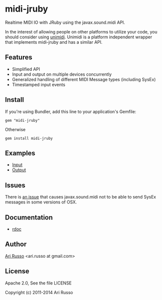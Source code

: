 # midi-jruby

Realtime MIDI IO with JRuby using the javax.sound.midi API.

In the interest of allowing people on other platforms to utilize your code, you should consider using [unimidi](http://github.com/arirusso/unimidi).  Unimidi is a platform independent wrapper that implements midi-jruby and has a similar API.  

## Features

* Simplified API
* Input and output on multiple devices concurrently
* Generalized handling of different MIDI Message types (including SysEx)
* Timestamped input events

## Install

If you're using Bundler, add this line to your application's Gemfile:

`gem "midi-jruby"`

Otherwise

`gem install midi-jruby`
	
## Examples

* [Input](http://github.com/arirusso/midi-jruby/blob/master/examples/input.rb)
* [Output](http://github.com/arirusso/midi-jruby/blob/master/examples/output.rb)

## Issues

There is [an issue](http://stackoverflow.com/questions/8148898/java-midi-in-mac-osx-broken) that causes javax.sound.midi not to be able to send SysEx messages in some versions of OSX.

## Documentation

* [rdoc](http://rdoc.info/gems/midi-jruby)

## Author 

[Ari Russo](http://github.com/arirusso) <ari.russo at gmail.com>
		
## License

Apache 2.0, See the file LICENSE

Copyright (c) 2011-2014 Ari Russo